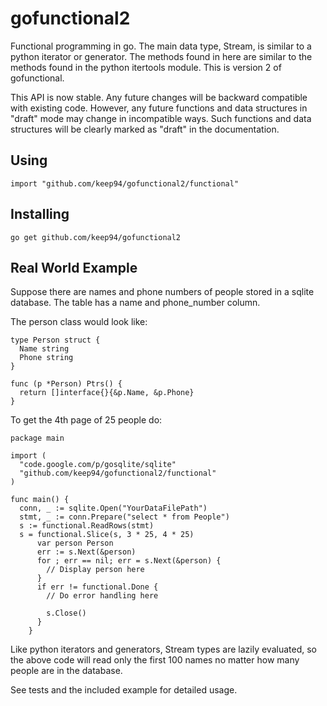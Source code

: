 # gofunctional2

Functional programming in go. The main data type, Stream, is similar to
a python iterator or generator. The methods found in here are similar to
the methods found in the python itertools module. This is version 2 of
gofunctional.

This API is now stable. Any future changes will be backward compatible with
existing code. However, any future functions and data structures in "draft"
mode may change in incompatible ways. Such functions and data structures will
be clearly marked as "draft" in the documentation.

## Using

	import "github.com/keep94/gofunctional2/functional"

## Installing

	go get github.com/keep94/gofunctional2

## Real World Example

Suppose there are names and phone numbers of people stored in a sqlite
database. The table has a name and phone_number column.

The person class would look like:

	type Person struct {
	  Name string
	  Phone string
	}

	func (p *Person) Ptrs() {
	  return []interface{}{&p.Name, &p.Phone}
	}

To get the 4th page of 25 people do:

	package main

	import (
	  "code.google.com/p/gosqlite/sqlite"
	  "github.com/keep94/gofunctional2/functional"
	)

	func main() {
	  conn, _ := sqlite.Open("YourDataFilePath")
	  stmt, _ := conn.Prepare("select * from People")
	  s := functional.ReadRows(stmt)
	  s = functional.Slice(s, 3 * 25, 4 * 25)
          var person Person
          err := s.Next(&person)
          for ; err == nil; err = s.Next(&person) {
            // Display person here
          }
          if err != functional.Done {
            // Do error handling here

            s.Close()
          }
        }

Like python iterators and generators, Stream types are lazily evaluated, so
the above code will read only the first 100 names no matter how many people
are in the database.

See tests and the included example for detailed usage.
